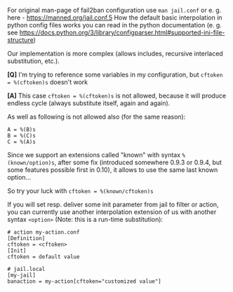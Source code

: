 For original man-page of fail2ban configuration use `man jail.conf` or e. g. here - https://manned.org/jail.conf.5
How the default basic interpolation in python config files works you can read in the python documentation (e. g. see https://docs.python.org/3/library/configparser.html#supported-ini-file-structure)

Our implementation is more complex (allows includes, recursive interlaced substitution, etc.).

**[Q]** I'm trying to reference some variables in my configuration, but `cftoken = %(cftoken)s` doesn't work

**[A]**
This case `cftoken = %(cftoken)s` is not allowed, because it will produce endless cycle (always substitute itself, again and again).

As well as following is not allowed also (for the same reason):
```
A = %(B)s 
B = %(C)s
C = %(A)s
```
Since we support an extensions called "known" with syntax `%(known/option)s`, after some fix (introduced somewhere 0.9.3 or 0.9.4, but some features possible first in 0.10), it allows to use the same last known option...

So try your luck with `cftoken = %(known/cftoken)s`

If you will set resp. deliver some init parameter from jail to filter or action, you can currently use another interpolation extension of us with another syntax `<option>` (Note: this is a run-time substitution):
```
# action my-action.conf
[Definition]
cftoken = <cftoken>
[Init]
cftoken = default value
```
```
# jail.local
[my-jail]
banaction = my-action[cftoken="customized value"]
```

